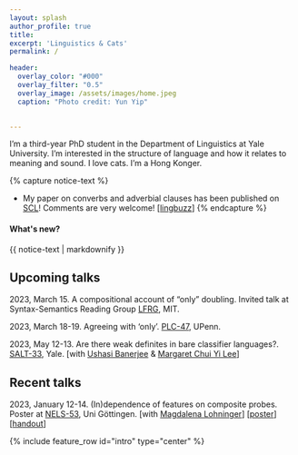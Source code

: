 ```yaml
---
layout: splash
author_profile: true
title:
excerpt: 'Linguistics & Cats'
permalink: /

header:
  overlay_color: "#000"
  overlay_filter: "0.5"
  overlay_image: /assets/images/home.jpeg
  caption: "Photo credit: Yun Yip"

  
---
```


I’m a third-year PhD student in the Department of Linguistics at Yale University. I’m interested in the structure of language and how it relates to meaning and sound. I love cats. I’m a Hong Konger.


{% capture notice-text %}
* My paper on converbs and adverbial clauses has been published on [SCL](https://sciendo.com/article/10.2478/scl-2022-0006)! Comments are very welcome! [[lingbuzz](https://ling.auf.net/lingbuzz/006569)]
{% endcapture %}

<div class="notice--info">
  <h4 class="no_toc">What's new?</h4>
  {{ notice-text | markdownify }}
</div>


## Upcoming talks

2023, March 15. A compositional account of “only” doubling. Invited talk at Syntax-Semantics Reading Group [LFRG](https://linguistics.mit.edu/lfrg/), MIT.

2023, March 18-19. Agreeing with ‘only’. [PLC-47](https://www.ling.upenn.edu/Events/PLC/plc47/index.html), UPenn.

2023, May 12-13. Are there weak definites in bare classifier languages?. [SALT-33](https://saltconf.github.io/salt33/index.html), Yale. [with [Ushasi Banerjee](https://ling.yale.edu/people/ushasi-banerjee) & [Margaret Chui Yi Lee](https://linguistics.uconn.edu/person/margaret-chui-yi-lee/)]

## Recent talks

2023, January 12-14. (In)dependence of features on composite probes. Poster at [NELS-53](https://nels53.uni-goettingen.de/), Uni Göttingen. [with [Magdalena Lohninger](https://lenalohninger.wordpress.com/)] [[poster](https://lenalohninger.files.wordpress.com/2023/01/poster-nels.pdf)] [[handout](https://lenalohninger.files.wordpress.com/2023/02/handout_lohninger_yip.pdf)]


{% include feature_row id="intro" type="center" %}
